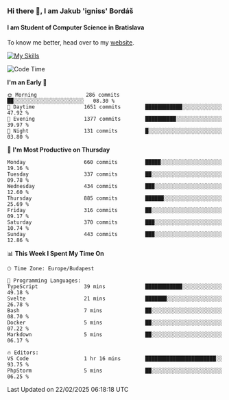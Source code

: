 ### Hi there 👋, I am Jakub 'igniss' Bordáš

#### I am Student of Computer Science in Bratislava
To know me better, head over to my [website](https://bordas.sk).

[![My Skills](https://skillicons.dev/icons?i=js,typescript,html,css,figma,svelte,vue,next,postgresql,nest,express,nodejs)](https://bordas.sk)


<!--START_SECTION:waka-->
![Code Time](http://img.shields.io/badge/Code%20Time-1%2C687%20hrs%2026%20mins-blue)

**I'm an Early 🐤** 

```text
🌞 Morning                286 commits         ██░░░░░░░░░░░░░░░░░░░░░░░   08.30 % 
🌆 Daytime                1651 commits        ████████████░░░░░░░░░░░░░   47.92 % 
🌃 Evening                1377 commits        ██████████░░░░░░░░░░░░░░░   39.97 % 
🌙 Night                  131 commits         █░░░░░░░░░░░░░░░░░░░░░░░░   03.80 % 
```
📅 **I'm Most Productive on Thursday** 

```text
Monday                   660 commits         █████░░░░░░░░░░░░░░░░░░░░   19.16 % 
Tuesday                  337 commits         ██░░░░░░░░░░░░░░░░░░░░░░░   09.78 % 
Wednesday                434 commits         ███░░░░░░░░░░░░░░░░░░░░░░   12.60 % 
Thursday                 885 commits         ██████░░░░░░░░░░░░░░░░░░░   25.69 % 
Friday                   316 commits         ██░░░░░░░░░░░░░░░░░░░░░░░   09.17 % 
Saturday                 370 commits         ███░░░░░░░░░░░░░░░░░░░░░░   10.74 % 
Sunday                   443 commits         ███░░░░░░░░░░░░░░░░░░░░░░   12.86 % 
```


📊 **This Week I Spent My Time On** 

```text
🕑︎ Time Zone: Europe/Budapest

💬 Programming Languages: 
TypeScript               39 mins             ████████████░░░░░░░░░░░░░   49.18 % 
Svelte                   21 mins             ███████░░░░░░░░░░░░░░░░░░   26.78 % 
Bash                     7 mins              ██░░░░░░░░░░░░░░░░░░░░░░░   08.70 % 
Docker                   5 mins              ██░░░░░░░░░░░░░░░░░░░░░░░   07.22 % 
Markdown                 5 mins              ██░░░░░░░░░░░░░░░░░░░░░░░   06.17 % 

🔥 Editors: 
VS Code                  1 hr 16 mins        ███████████████████████░░   93.75 % 
PhpStorm                 5 mins              ██░░░░░░░░░░░░░░░░░░░░░░░   06.25 % 
```


 Last Updated on 22/02/2025 06:18:18 UTC
<!--END_SECTION:waka-->
